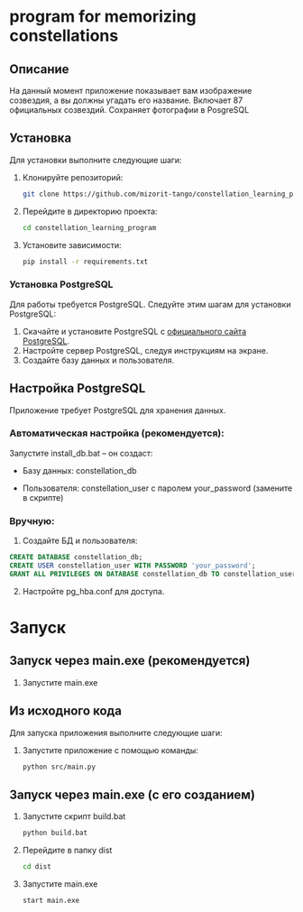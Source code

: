 # program for memorizing constellations

## Описание

На данный момент приложение показывает вам изображение созвездия, а вы должны угадать его название. Включает 87 официальных созвездий. Сохраняет фотографии в PosgreSQL

## Установка

Для установки выполните следующие шаги:

1. Клонируйте репозиторий:

    ```bash
    git clone https://github.com/mizorit-tango/constellation_learning_program.git
    ```

2. Перейдите в директорию проекта:

    ```bash
    cd constellation_learning_program
    ```

3. Установите зависимости:

    ```bash
    pip install -r requirements.txt
    ```

### Установка PostgreSQL

Для работы требуется PostgreSQL. Следуйте этим шагам для установки PostgreSQL:

1. Скачайте и установите PostgreSQL с [официального сайта PostgreSQL](https://www.postgresql.org/download/).
2. Настройте сервер PostgreSQL, следуя инструкциям на экране.
3. Создайте базу данных и пользователя.

## Настройка PostgreSQL
Приложение требует PostgreSQL для хранения данных.

### Автоматическая настройка (рекомендуется):

Запустите install_db.bat – он создаст:

* Базу данных: constellation_db

* Пользователя: constellation_user с паролем your_password (замените в скрипте)

### Вручную:

1. Создайте БД и пользователя:

```sql
CREATE DATABASE constellation_db;
CREATE USER constellation_user WITH PASSWORD 'your_password';
GRANT ALL PRIVILEGES ON DATABASE constellation_db TO constellation_user;
```

2. Настройте pg_hba.conf для доступа.

# Запуск

## Запуск через main.exe (рекомендуется)

1. Запустите main.exe

## Из исходного кода

Для запуска приложения выполните следующие шаги:

1. Запустите приложение с помощью команды:

    ```bash
    python src/main.py
    ```

## Запуск через main.exe (с его созданием)

1. Запустите скрипт build.bat

   ```bash
   python build.bat
   ```
   
2. Перейдите в папку dist

   ```bash
   cd dist
   ```
   
3. Запустите main.exe

   ```bash
   start main.exe
   ```